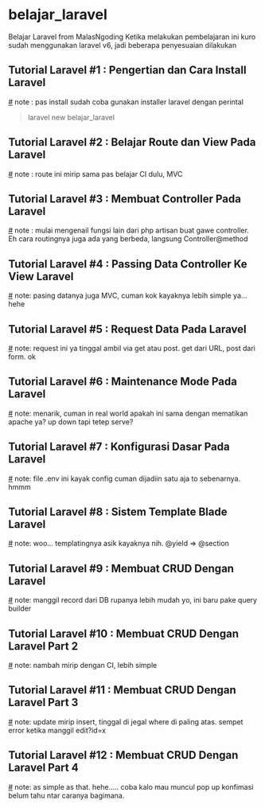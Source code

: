 
# belajar_laravel
Belajar Laravel from MalasNgoding
Ketika melakukan pembelajaran ini kuro sudah menggunakan laravel v6, jadi beberapa penyesuaian dilakukan

## Tutorial Laravel #1 : Pengertian dan Cara Install Laravel
[#](https://www.malasngoding.com/pengertian-dan-cara-install-laravel/)
note : pas install sudah coba gunakan installer laravel dengan perintal
>    laravel new belajar_laravel

## Tutorial Laravel #2 : Belajar Route dan View Pada Laravel
[#](https://www.malasngoding.com/belajar-route-dan-view-pada-laravel/)
note : route ini mirip sama pas belajar CI dulu, MVC

## Tutorial Laravel #3 : Membuat Controller Pada Laravel
[#](https://www.malasngoding.com/tutorial-membuat-controller-pada-laravel/)
note : mulai mengenail fungsi lain dari php artisan buat gawe controller. Eh cara routingnya juga ada yang berbeda, langsung Controller@method

## Tutorial Laravel #4 : Passing Data Controller Ke View Laravel
[#](https://www.malasngoding.com/passing-data-controller-ke-view-laravel/)
note: pasing datanya juga MVC, cuman kok kayaknya lebih simple ya... hehe

## Tutorial Laravel #5 : Request Data Pada Laravel
[#](https://www.malasngoding.com/request-data-pada-laravel/)
note: request ini ya tinggal ambil via get atau post. get dari URL, post dari form. ok

## Tutorial Laravel #6 : Maintenance Mode Pada Laravel
[#](https://www.malasngoding.com/maintenance-mode-pada-laravel/)
note: menarik, cuman in real world apakah ini sama dengan mematikan apache ya? up down tapi tetep serve?

## Tutorial Laravel #7 : Konfigurasi Dasar Pada Laravel
[#](https://www.malasngoding.com/konfigurasi-dasar-pada-laravel/)
note: file .env ini kayak config cuman dijadiin satu aja to sebenarnya. hmmm

## Tutorial Laravel #8 : Sistem Template Blade Laravel
[#](https://www.malasngoding.com/sistem-template-blade-laravel/)
note: woo... templatingnya asik kayaknya nih. @yield => @section

## Tutorial Laravel #9 : Membuat CRUD Dengan Laravel
[#](https://www.malasngoding.com/tutorial-membuat-crud-dengan-laravel/)
note: manggil record dari DB rupanya lebih mudah yo, ini baru pake query builder

## Tutorial Laravel #10 : Membuat CRUD Dengan Laravel Part 2
[#](https://www.malasngoding.com/membuat-crud-dengan-laravel-part-2/)
note: nambah mirip dengan CI, lebih simple

## Tutorial Laravel #11 : Membuat CRUD Dengan Laravel Part 3
[#](https://www.malasngoding.com/tutorial-crud-laravel/)
note: update mirip insert, tinggal di jegal where di paling atas. sempet error ketika manggil edit?id=x

## Tutorial Laravel #12 : Membuat CRUD Dengan Laravel Part 4
[#](https://www.malasngoding.com/crud-laravel/) 
note: as simple as that. hehe..... coba kalo mau muncul pop up konfimasi belum tahu ntar caranya bagimana.